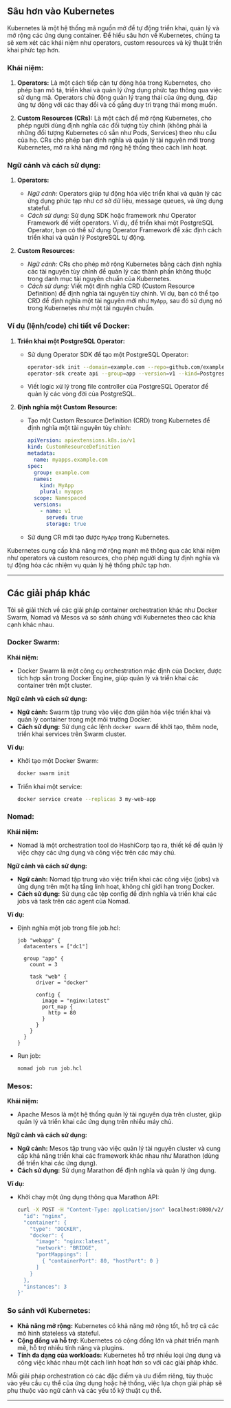 ## Sâu hơn vào Kubernetes

Kubernetes là một hệ thống mã nguồn mở để tự động triển khai, quản lý và mở rộng các ứng dụng container. Để hiểu sâu hơn về Kubernetes, chúng ta sẽ xem xét các khái niệm như operators, custom resources và kỹ thuật triển khai phức tạp hơn.

### Khái niệm:

1. **Operators:** Là một cách tiếp cận tự động hóa trong Kubernetes, cho phép bạn mô tả, triển khai và quản lý ứng dụng phức tạp thông qua việc sử dụng mã. Operators chủ động quản lý trạng thái của ứng dụng, đáp ứng tự động với các thay đổi và cố gắng duy trì trạng thái mong muốn.

2. **Custom Resources (CRs):** Là một cách để mở rộng Kubernetes, cho phép người dùng định nghĩa các đối tượng tùy chỉnh (không phải là những đối tượng Kubernetes có sẵn như Pods, Services) theo nhu cầu của họ. CRs cho phép bạn định nghĩa và quản lý tài nguyên mới trong Kubernetes, mở ra khả năng mở rộng hệ thống theo cách linh hoạt.

### Ngữ cảnh và cách sử dụng:

1. **Operators:**

   - _Ngữ cảnh:_ Operators giúp tự động hóa việc triển khai và quản lý các ứng dụng phức tạp như cơ sở dữ liệu, message queues, và ứng dụng stateful.
   - _Cách sử dụng:_ Sử dụng SDK hoặc framework như Operator Framework để viết operators. Ví dụ, để triển khai một PostgreSQL Operator, bạn có thể sử dụng Operator Framework để xác định cách triển khai và quản lý PostgreSQL tự động.

2. **Custom Resources:**
   - _Ngữ cảnh:_ CRs cho phép mở rộng Kubernetes bằng cách định nghĩa các tài nguyên tùy chỉnh để quản lý các thành phần không thuộc trong danh mục tài nguyên chuẩn của Kubernetes.
   - _Cách sử dụng:_ Viết một định nghĩa CRD (Custom Resource Definition) để định nghĩa tài nguyên tùy chỉnh. Ví dụ, bạn có thể tạo CRD để định nghĩa một tài nguyên mới như `MyApp`, sau đó sử dụng nó trong Kubernetes như một tài nguyên chuẩn.

### Ví dụ (lệnh/code) chi tiết về Docker:

1. **Triển khai một PostgreSQL Operator:**

   - Sử dụng Operator SDK để tạo một PostgreSQL Operator:
     ```bash
     operator-sdk init --domain=example.com --repo=github.com/example/postgres-operator
     operator-sdk create api --group=app --version=v1 --kind=Postgres
     ```
   - Viết logic xử lý trong file controller của PostgreSQL Operator để quản lý các vòng đời của PostgreSQL.

2. **Định nghĩa một Custom Resource:**
   - Tạo một Custom Resource Definition (CRD) trong Kubernetes để định nghĩa một tài nguyên tùy chỉnh:
     ```yaml
     apiVersion: apiextensions.k8s.io/v1
     kind: CustomResourceDefinition
     metadata:
       name: myapps.example.com
     spec:
       group: example.com
       names:
         kind: MyApp
         plural: myapps
       scope: Namespaced
       versions:
         - name: v1
           served: true
           storage: true
     ```
   - Sử dụng CR mới tạo được `MyApp` trong Kubernetes.

Kubernetes cung cấp khả năng mở rộng mạnh mẽ thông qua các khái niệm như operators và custom resources, cho phép người dùng tự định nghĩa và tự động hóa các nhiệm vụ quản lý hệ thống phức tạp hơn.

---

## Các giải pháp khác

Tôi sẽ giải thích về các giải pháp container orchestration khác như Docker Swarm, Nomad và Mesos và so sánh chúng với Kubernetes theo các khía cạnh khác nhau.

### Docker Swarm:

**Khái niệm:**

- Docker Swarm là một công cụ orchestration mặc định của Docker, được tích hợp sẵn trong Docker Engine, giúp quản lý và triển khai các container trên một cluster.

**Ngữ cảnh và cách sử dụng:**

- **Ngữ cảnh:** Swarm tập trung vào việc đơn giản hóa việc triển khai và quản lý container trong một môi trường Docker.
- **Cách sử dụng:** Sử dụng các lệnh `docker swarm` để khởi tạo, thêm node, triển khai services trên Swarm cluster.

**Ví dụ:**

- Khởi tạo một Docker Swarm:
  ```bash
  docker swarm init
  ```
- Triển khai một service:
  ```bash
  docker service create --replicas 3 my-web-app
  ```

### Nomad:

**Khái niệm:**

- Nomad là một orchestration tool do HashiCorp tạo ra, thiết kế để quản lý việc chạy các ứng dụng và công việc trên các máy chủ.

**Ngữ cảnh và cách sử dụng:**

- **Ngữ cảnh:** Nomad tập trung vào việc triển khai các công việc (jobs) và ứng dụng trên một hạ tầng linh hoạt, không chỉ giới hạn trong Docker.
- **Cách sử dụng:** Sử dụng các tệp config để định nghĩa và triển khai các jobs và task trên các agent của Nomad.

**Ví dụ:**

- Định nghĩa một job trong file job.hcl:

  ```hcl
  job "webapp" {
    datacenters = ["dc1"]

    group "app" {
      count = 3

      task "web" {
        driver = "docker"

        config {
          image = "nginx:latest"
          port_map {
            http = 80
          }
        }
      }
    }
  }
  ```

- Run job:
  ```bash
  nomad job run job.hcl
  ```

### Mesos:

**Khái niệm:**

- Apache Mesos là một hệ thống quản lý tài nguyên dựa trên cluster, giúp quản lý và triển khai các ứng dụng trên nhiều máy chủ.

**Ngữ cảnh và cách sử dụng:**

- **Ngữ cảnh:** Mesos tập trung vào việc quản lý tài nguyên cluster và cung cấp khả năng triển khai các framework khác nhau như Marathon (dùng để triển khai các ứng dụng).
- **Cách sử dụng:** Sử dụng Marathon để định nghĩa và quản lý ứng dụng.

**Ví dụ:**

- Khởi chạy một ứng dụng thông qua Marathon API:
  ```bash
  curl -X POST -H "Content-Type: application/json" localhost:8080/v2/apps -d '{
    "id": "nginx",
    "container": {
      "type": "DOCKER",
      "docker": {
        "image": "nginx:latest",
        "network": "BRIDGE",
        "portMappings": [
          { "containerPort": 80, "hostPort": 0 }
        ]
      }
    },
    "instances": 3
  }'
  ```

### So sánh với Kubernetes:

- **Khả năng mở rộng:** Kubernetes có khả năng mở rộng tốt, hỗ trợ cả các mô hình stateless và stateful.
- **Cộng đồng và hỗ trợ:** Kubernetes có cộng đồng lớn và phát triển mạnh mẽ, hỗ trợ nhiều tính năng và plugins.
- **Tính đa dạng của workloads:** Kubernetes hỗ trợ nhiều loại ứng dụng và công việc khác nhau một cách linh hoạt hơn so với các giải pháp khác.

Mỗi giải pháp orchestration có các đặc điểm và ưu điểm riêng, tùy thuộc vào yêu cầu cụ thể của ứng dụng hoặc hệ thống, việc lựa chọn giải pháp sẽ phụ thuộc vào ngữ cảnh và các yếu tố kỹ thuật cụ thể.

---
